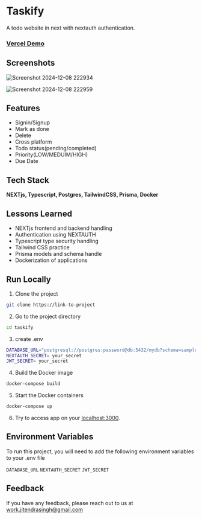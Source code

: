 
# **Taskify**

A todo website in next with nextauth authentication. 

### [Vercel Demo](https://taskify-4pidpgd0l-jitendrasingh23s-projects.vercel.app/auth/signup) ###


## Screenshots
![Screenshot 2024-12-08 222934](https://github.com/user-attachments/assets/14b3c713-69d8-4690-9dba-e9cf7e505a0a)

![Screenshot 2024-12-08 222959](https://github.com/user-attachments/assets/bef65564-dec4-4051-b53d-b974fd476d96)

## Features

- Signin/Signup
- Mark as done
- Delete
- Cross platform
- Todo status(pending/completed)
- Priority(LOW/MEDUIM/HIGH) 
- Due Date



## Tech Stack

**NEXTjs, Typescript, Postgres, TailwindCSS, Prisma, Docker**


## Lessons Learned
- NEXTjs frontend and backend handling
- Authentication using NEXTAUTH
- Typescript type security handling
- Tailwind CSS practice
- Prisma models and schema handle
- Dockerization of applications

## Run Locally

1. Clone the project

```bash
git clone https://link-to-project
```

2. Go to the project directory

```bash
cd taskify
```
3. create .env

```bash
DATABASE_URL="postgresql://postgres:password@db:5432/mydb?schema=sample"
NEXTAUTH_SECRET= your_secret
JWT_SECRET= your_secret
```
4. Build the Docker image

```bash
docker-compose build
```

5. Start the Docker containers

```bash
docker-compose up
```

6. Try to access app on your [localhost:3000](http://localhost:3000/).
## Environment Variables

To run this project, you will need to add the following environment variables to your .env file

`DATABASE_URL` 
`NEXTAUTH_SECRET`
`JWT_SECRET`



## Feedback

If you have any feedback, please reach out to us at work.jitendrasingh@gmail.com

